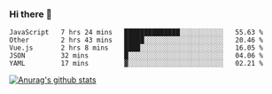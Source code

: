 ### Hi there 👋



<!--
**webB1an/webB1an** is a ✨ _special_ ✨ repository because its `README.md` (this file) appears on your GitHub profile.

Here are some ideas to get you started:

- 🔭 I’m currently working on ...
- 🌱 I’m currently learning ...
- 👯 I’m looking to collaborate on ...
- 🤔 I’m looking for help with ...
- 💬 Ask me about ...
- 📫 How to reach me: ...
- 😄 Pronouns: ...
- ⚡ Fun fact: ...
-->

<!--START_SECTION:waka-->
```text
JavaScript   7 hrs 24 mins   ██████████████░░░░░░░░░░░   55.63 % 
Other        2 hrs 43 mins   █████░░░░░░░░░░░░░░░░░░░░   20.46 % 
Vue.js       2 hrs 8 mins    ████░░░░░░░░░░░░░░░░░░░░░   16.05 % 
JSON         32 mins         █░░░░░░░░░░░░░░░░░░░░░░░░   04.06 % 
YAML         17 mins         ▓░░░░░░░░░░░░░░░░░░░░░░░░   02.21 % 
```
<!--END_SECTION:waka-->


[![Anurag's github stats](https://github-readme-stats.vercel.app/api?username=webB1an&show_icons=true&theme=radical)](https://github.com/anuraghazra/github-readme-stats)

